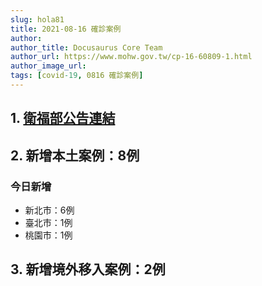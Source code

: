 ```yaml
---
slug: hola81
title: 2021-08-16 確診案例
author: 
author_title: Docusaurus Core Team
author_url: https://www.mohw.gov.tw/cp-16-60809-1.html
author_image_url: 
tags: [covid-19, 0816 確診案例]
---
```


## 1. [衛福部公告連結](https://www.cdc.gov.tw/Bulletin/Detail/-6VaCXZESXPQ3aQy2TjWLQ?typeid=9)

## 2. 新增本土案例：8例

### 今日新增
* 新北市：6例
* 臺北市：1例
* 桃園市：1例

## 3. 新增境外移入案例：2例
